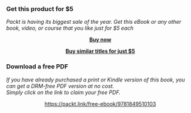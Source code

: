 
### Get this product for $5

<i>Packt is having its biggest sale of the year. Get this eBook or any other book, video, or course that you like just for $5 each</i>


<b><p align='center'>[Buy now](https://packt.link/9781849510103)</p></b>


<b><p align='center'>[Buy similar titles for just $5](https://subscription.packtpub.com/search)</p></b>


### Download a free PDF

 <i>If you have already purchased a print or Kindle version of this book, you can get a DRM-free PDF version at no cost.<br>Simply click on the link to claim your free PDF.</i>
<p align="center"> <a href="https://packt.link/free-ebook/9781849510103">https://packt.link/free-ebook/9781849510103 </a> </p>